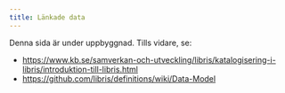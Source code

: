 ```yaml
---
title: Länkade data
---
```

Denna sida är under uppbyggnad. Tills vidare, se:

- https://www.kb.se/samverkan-och-utveckling/libris/katalogisering-i-libris/introduktion-till-libris.html
- https://github.com/libris/definitions/wiki/Data-Model
